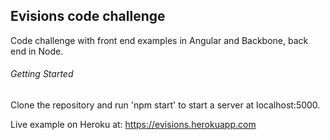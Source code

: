 ## Evisions code challenge
Code challenge with front end examples in Angular and Backbone, back end in Node.

###### Getting Started
Clone the repository and run 'npm start' to start a server at localhost:5000.

Live example on Heroku at: https://evisions.herokuapp.com

